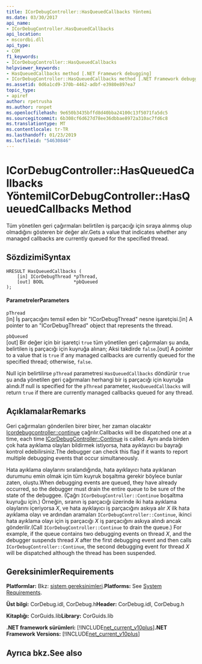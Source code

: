 ```yaml
---
title: ICorDebugController::HasQueuedCallbacks Yöntemi
ms.date: 03/30/2017
api_name:
- ICorDebugController.HasQueuedCallbacks
api_location:
- mscordbi.dll
api_type:
- COM
f1_keywords:
- ICorDebugController::HasQueuedCallbacks
helpviewer_keywords:
- HasQueuedCallbacks method [.NET Framework debugging]
- ICorDebugController::HasQueuedCallbacks method [.NET Framework debugging]
ms.assetid: 0d6a1cd9-370b-4462-adbf-e3980e897ea7
topic_type:
- apiref
author: rpetrusha
ms.author: ronpet
ms.openlocfilehash: 9e650b3435bffd8d40bba24100c13f5071fa5dc5
ms.sourcegitcommit: 6b308cf6d627d78ee36dbbae8972a310ac7fd6c8
ms.translationtype: MT
ms.contentlocale: tr-TR
ms.lasthandoff: 01/23/2019
ms.locfileid: "54630846"
---
```

# <a name="icordebugcontrollerhasqueuedcallbacks-method"></a><span data-ttu-id="04b11-102">ICorDebugController::HasQueuedCallbacks Yöntemi</span><span class="sxs-lookup"><span data-stu-id="04b11-102">ICorDebugController::HasQueuedCallbacks Method</span></span>
<span data-ttu-id="04b11-103">Tüm yönetilen geri çağırmaları belirtilen iş parçacığı için sıraya alınmış olup olmadığını gösteren bir değer alır.</span><span class="sxs-lookup"><span data-stu-id="04b11-103">Gets a value that indicates whether any managed callbacks are currently queued for the specified thread.</span></span>  
  
## <a name="syntax"></a><span data-ttu-id="04b11-104">Sözdizimi</span><span class="sxs-lookup"><span data-stu-id="04b11-104">Syntax</span></span>  
  
```  
HRESULT HasQueuedCallbacks (  
    [in] ICorDebugThread *pThread,  
    [out] BOOL           *pbQueued  
);  
```  
  
#### <a name="parameters"></a><span data-ttu-id="04b11-105">Parametreler</span><span class="sxs-lookup"><span data-stu-id="04b11-105">Parameters</span></span>  
 `pThread`  
 <span data-ttu-id="04b11-106">[in] İş parçacığını temsil eden bir "ICorDebugThread" nesne işaretçisi.</span><span class="sxs-lookup"><span data-stu-id="04b11-106">[in] A pointer to an "ICorDebugThread" object that represents the thread.</span></span>  
  
 `pbQueued`  
 <span data-ttu-id="04b11-107">[out] Bir değer için bir işaretçi `true` tüm yönetilen geri çağırmaları şu anda, belirtilen iş parçacığı için kuyruğa alınan; Aksi takdirde `false`.</span><span class="sxs-lookup"><span data-stu-id="04b11-107">[out] A pointer to a value that is `true` if any managed callbacks are currently queued for the specified thread; otherwise, `false`.</span></span>  
  
 <span data-ttu-id="04b11-108">Null için belirtilirse `pThread` parametresi `HasQueuedCallbacks` döndürür `true` şu anda yönetilen geri çağırmaları herhangi bir iş parçacığı için kuyruğa alındı.</span><span class="sxs-lookup"><span data-stu-id="04b11-108">If null is specified for the `pThread` parameter, `HasQueuedCallbacks` will return `true` if there are currently managed callbacks queued for any thread.</span></span>  
  
## <a name="remarks"></a><span data-ttu-id="04b11-109">Açıklamalar</span><span class="sxs-lookup"><span data-stu-id="04b11-109">Remarks</span></span>  
 <span data-ttu-id="04b11-110">Geri çağırmaları gönderilen birer birer, her zaman olacaktır [Icordebugcontroller::continue](../../../../docs/framework/unmanaged-api/debugging/icordebugcontroller-continue-method.md) çağrılır.</span><span class="sxs-lookup"><span data-stu-id="04b11-110">Callbacks will be dispatched one at a time, each time [ICorDebugController::Continue](../../../../docs/framework/unmanaged-api/debugging/icordebugcontroller-continue-method.md) is called.</span></span> <span data-ttu-id="04b11-111">Aynı anda birden çok hata ayıklama olayları bildirmek istiyorsa, hata ayıklayıcı bu bayrağı kontrol edebilirsiniz.</span><span class="sxs-lookup"><span data-stu-id="04b11-111">The debugger can check this flag if it wants to report multiple debugging events that occur simultaneously.</span></span>  
  
 <span data-ttu-id="04b11-112">Hata ayıklama olaylarını sıralandığında, hata ayıklayıcı hata ayıklanan durumunu emin olmak için tüm kuyruk boşaltma gerekir böylece bunlar zaten, oluştu.</span><span class="sxs-lookup"><span data-stu-id="04b11-112">When debugging events are queued, they have already occurred, so the debugger must drain the entire queue to be sure of the state of the debuggee.</span></span> <span data-ttu-id="04b11-113">(Çağrı `ICorDebugController::Continue` boşaltma kuyruğu için.) Örneğin, sıranın iş parçacığı üzerinde iki hata ayıklama olaylarını içeriyorsa *X*, ve hata ayıklayıcı iş parçacığını askıya alır *X* ilk hata ayıklama olayı ve ardından aramaları `ICorDebugController::Continue`, ikinci hata ayıklama olayı için iş parçacığı *X* iş parçacığını askıya alındı ancak gönderilir.</span><span class="sxs-lookup"><span data-stu-id="04b11-113">(Call `ICorDebugController::Continue` to drain the queue.) For example, if the queue contains two debugging events on thread *X*, and the debugger suspends thread *X* after the first debugging event and then calls `ICorDebugController::Continue`, the second debugging event for thread *X* will be dispatched although the thread has been suspended.</span></span>  
  
## <a name="requirements"></a><span data-ttu-id="04b11-114">Gereksinimler</span><span class="sxs-lookup"><span data-stu-id="04b11-114">Requirements</span></span>  
 <span data-ttu-id="04b11-115">**Platformlar:** Bkz: [sistem gereksinimleri](../../../../docs/framework/get-started/system-requirements.md).</span><span class="sxs-lookup"><span data-stu-id="04b11-115">**Platforms:** See [System Requirements](../../../../docs/framework/get-started/system-requirements.md).</span></span>  
  
 <span data-ttu-id="04b11-116">**Üst bilgi:** CorDebug.idl, CorDebug.h</span><span class="sxs-lookup"><span data-stu-id="04b11-116">**Header:** CorDebug.idl, CorDebug.h</span></span>  
  
 <span data-ttu-id="04b11-117">**Kitaplığı:** CorGuids.lib</span><span class="sxs-lookup"><span data-stu-id="04b11-117">**Library:** CorGuids.lib</span></span>  
  
 <span data-ttu-id="04b11-118">**.NET framework sürümleri:** [!INCLUDE[net_current_v10plus](../../../../includes/net-current-v10plus-md.md)]</span><span class="sxs-lookup"><span data-stu-id="04b11-118">**.NET Framework Versions:** [!INCLUDE[net_current_v10plus](../../../../includes/net-current-v10plus-md.md)]</span></span>  
  
## <a name="see-also"></a><span data-ttu-id="04b11-119">Ayrıca bkz.</span><span class="sxs-lookup"><span data-stu-id="04b11-119">See also</span></span>

